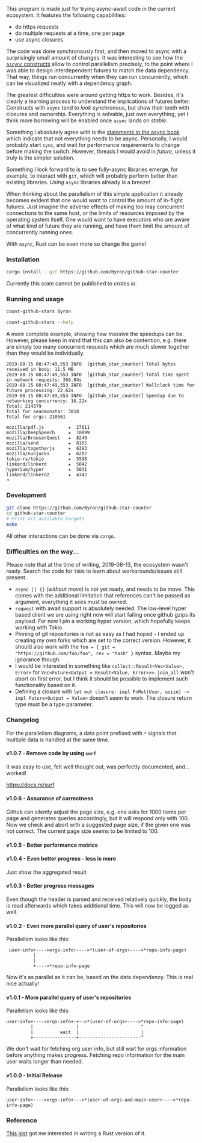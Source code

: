 This program is made just for trying async-await code in the current ecosystem.
It features the following capabilities:

 * do https requests
 * do multiple requests at a time, one per page
 * use async closures

The code was done synchronously first, and then moved to async with a surprisingly small amount of
changes.
It was interesting to see how the [`ascync` constructs](https://github.com/Byron/github-star-counter/blob/e3746b9182a28a9e9a9e8dd55cdb660f6b1b97df/src/lib.rs#L90)
allow to control parallelism precisely, to the point where I was able to design interdependent
futures to match the data dependency. That way, things run concurrently when they can run concurrently, 
which can be visualized neatly with a dependency graph.

The greatest difficulties were around getting https to work. Besides, it's clearly a learning process
to understand the implications of futures better. Constructs with `async` tend to _look_ synchronous,
but show their teeth with closures and ownership. Everything is solvable, just own everything, yet I think
more borrowing will be enabled once `async` lands on _stable_.

Something I absolutely agree with is the [statements in the async book](https://rust-lang.github.io/async-book/01_getting_started/02_why_async.html)
which indicate that not everything needs to be async. Personally, I would probably start `sync`, and
wait for performance requirements to change before making the switch. However, threads I would avoid in _future_,
unless it truly is the simpler solution.

Something I look forward to is to see fully-async libraries emerge, for example, to interact with `git`,
which will probably perform better than existing libraries. _Using_ `async` libraries already is a breeze!

When thinking about the parallelism of this simple application it already becomes evident that one would want to control the amount of in-flight futures. Just imagine
the adverse effects of making too may concurrent connections to the same host, or the limits of resources imposed by the operating system itself. One would want to 
have executors who are aware of what kind of future they are running, and have them limit the amount of concurrently running ones.

With `async`, Rust can be even more so change the game!

### Installation

```bash
cargo install --git https://github.com/Byron/github-star-counter
```

Currently this crate cannot be published to _crates.io_.

### Running and usage

```bash
count-github-stars Byron
```

```bash
count-github-stars --help
```

A more complete example, showing how massive the speedups can be. However, please keep in mind that this can also be contention, e.g. there
are simply too many concurrent requests which are much slower together than they would be individually.
```
2019-08-15 08:47:49,553 INFO  [github_star_counter] Total bytes received in body: 11.5 MB
2019-08-15 08:47:49,553 INFO  [github_star_counter] Total time spent in network requests: 366.84s
2019-08-15 08:47:49,553 INFO  [github_star_counter] Wallclock time for future processing: 22.62s
2019-08-15 08:47:49,553 INFO  [github_star_counter] Speedup due to networking concurrency: 16.22x
Total: 214379
Total for seanmonstar: 3818
Total for orgs: 210561

mozilla/pdf.js         ★  27611
mozilla/DeepSpeech     ★  10899
mozilla/BrowserQuest   ★  8249
mozilla/send           ★  8165
mozilla/togetherjs     ★  6393
mozilla/nunjucks       ★  6207
tokio-rs/tokio         ★  5598
linkerd/linkerd        ★  5042
hyperium/hyper         ★  5031
linkerd/linkerd2       ★  4342
➜
```

### Development

```bash
git clone https://github.com/Byron/github-star-counter
cd github-star-counter
# Print all available targets 
make
```

All other interactions can be done via `cargo`.

### Difficulties on the way...

Please note that at the time of writing, 2019-08-13, the ecosystem wasn't ready.
Search the code for `TODO` to learn about workarounds/issues still present.

* `async || {}` _(without move)_ is not yet ready, and needs to be move. This comes with the additional limitation that references can't be passed as argument, everything it sees must be owned.
* `reqwest` with await support is absolutely needed. The low-level hyper based client we are using right now will start failing once github gzips its payload. For now I pin a working hyper version, which hopefully keeps working with Tokio.
* Pinning of git repositories is not as easy as I had hoped - I ended up creating my own forks which are set to the correct version. However, it should also work with the `foo = { git = "https://github.com/foo/foo", rev = "hash" }` syntax. Maybe my ignorance though.
* I would be interested in something like `collect::Result<Vec<Value>, Error>` for `Vec<Future<Output = Result<Value, Error>>>`. `join_all` won't abort on first error, but I think it should be possible to implement such functionality based on it.
* Defining a closure with `let mut closure: impl FnMut(User, usize) -> impl Future<Output = Value>` doesn't seem to work. The closure return type must be a type parameter.

### Changelog

For the parallelism diagrams, a data point prefixed with `*` signals that multiple data is handled at the same time.

#### v1.0.7 - Remove code by using `surf`

It was easy to use, felt well thought out, was perfectly documented, and... worked!

https://docs.rs/surf

#### v1.0.6 - Assurance of correctness

Github can silently adjust the page size, e.g. one asks for 1000 items per page and generates queries accordingly, but it will respond only with 100.
Now we check and abort with a suggested page size, if the given one was not correct. The current page size seems to be limited to 100.

#### v1.0.5 - Better performance metrics

#### v1.0.4 - Even better progress - less is more

Just show the aggregated result

#### v1.0.3 - Better progress messages

Even though the header is parsed and received relatively quickly, the body is read afterwards which takes additional time.
This will now be logged as well.

#### v1.0.2 - Even more parallel query of user's repositories

Parallelism looks like this:
```
 user-info+---->orgs-info+---->*(user-of-orgs+---->*repo-info-page)
          |
          |
          +---->*repo-info-page
```
Now it's as parallel as it can be, based on the data dependency. This is real nice actually!

#### v1.0.1 - More parallel query of user's repositories

Parallelism looks like this:
```
user-info+---->orgs-info+-+-->*(user-of-orgs+---->*repo-info-page)
         |                |                       ^
         |          wait  |                       |
         +----------------+-----------------------^
```
We don't wait for fetching org user info, but still wait for orgs information before anything makes progress.
Fetching repo information for the main user waits longer than needed.

#### v1.0.0 - Initial Release

Parallelism looks like this:
```
user-info+---->orgs-info+--->*(user-of-orgs-and-main-user+---->*repo-info-page)
```

### Reference

[This gist](https://gist.github.com/yyx990803/7745157) got me interested in writing a Rust version of it.
